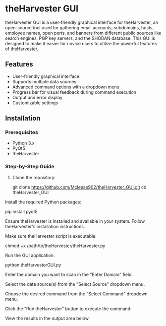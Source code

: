 # theHarvester GUI

theHarvester GUI is a user-friendly graphical interface for theHarvester, an open-source tool used for gathering email accounts, subdomains, hosts, employee names, open ports, and banners from different public sources like search engines, PGP key servers, and the SHODAN database. This GUI is designed to make it easier for novice users to utilize the powerful features of theHarvester.

## Features

- User-friendly graphical interface
- Supports multiple data sources
- Advanced command options with a dropdown menu
- Progress bar for visual feedback during command execution
- Output and error display
- Customizable settings

## Installation

### Prerequisites

- Python 3.x
- PyQt5
- theHarvester

### Step-by-Step Guide

1. Clone the repository:


   git clone https://github.com/Mcleese902/theHarvester_GUI.git
   cd theHarvester_GUI

Install the required Python packages:


pip install pyqt5

Ensure theHarvester is installed and available in your system. Follow theHarvester's installation instructions.

Make sure theHarvester script is executable:


chmod +x /path/to/theHarvester/theHarvester.py


Run the GUI application:


python theHarvesterGUI.py

Enter the domain you want to scan in the "Enter Domain" field.

Select the data source(s) from the "Select Source" dropdown menu.

Choose the desired command from the "Select Command" dropdown menu.

Click the "Run theHarvester" button to execute the command.

View the results in the output area below.

